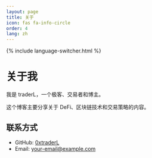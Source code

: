 ```yaml
---
layout: page
title: 关于
icon: fas fa-info-circle
order: 4
lang: zh
---
```


{% include language-switcher.html %}

# 关于我

我是 traderL，一个极客、交易者和博主。

这个博客主要分享关于 DeFi、区块链技术和交易策略的内容。

## 联系方式

- GitHub: [0xtraderL](https://github.com/0xtraderL)
- Email: your-email@example.com 